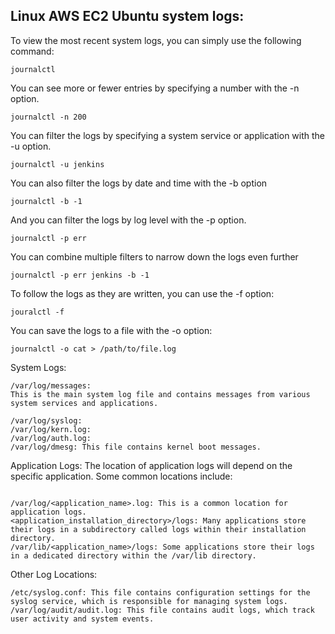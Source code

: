 Linux AWS EC2 Ubuntu system logs:
---------

To view the most recent system logs, you can simply use the following command:
```
journalctl
````

You can see more or fewer entries by specifying a number with the -n option. 
```
journalctl -n 200
```
You can filter the logs by specifying a system service or application with the -u option. 
```
journalctl -u jenkins
```
You can also filter the logs by date and time with the -b option
```
journalctl -b -1
```
And you can filter the logs by log level with the -p option. 
```
journalctl -p err
```
You can combine multiple filters to narrow down the logs even further
```
journalctl -p err jenkins -b -1
```
To follow the logs as they are written, you can use the -f option:
```
jouralctl -f
```
You can save the logs to a file with the -o option:
```
journalctl -o cat > /path/to/file.log
```
System Logs:

```
/var/log/messages: 
This is the main system log file and contains messages from various system services and applications.

/var/log/syslog:
/var/log/kern.log:
/var/log/auth.log:
/var/log/dmesg: This file contains kernel boot messages.
```
Application Logs:
The location of application logs will depend on the specific application. Some common locations include:
```

/var/log/<application_name>.log: This is a common location for application logs.
<application_installation_directory>/logs: Many applications store their logs in a subdirectory called logs within their installation directory.
/var/lib/<application_name>/logs: Some applications store their logs in a dedicated directory within the /var/lib directory.
```
Other Log Locations:
```
/etc/syslog.conf: This file contains configuration settings for the syslog service, which is responsible for managing system logs.
/var/log/audit/audit.log: This file contains audit logs, which track user activity and system events.
```
